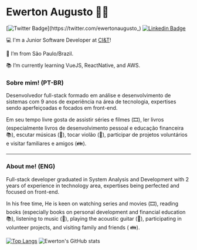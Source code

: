 # Ewerton Augusto :man_technologist:

[![Twitter Badge](https://img.shields.io/badge/-Twitter-1ca0f1?style=flat-square&labelColor=1ca0f1&logo=twitter&logoColor=white&link=https://twitter.com/ewertonaugusto_)](https://twitter.com/ewertonaugusto_) 
[![Linkedin Badge](https://img.shields.io/badge/-LinkedIn-blue?style=flat-square&logo=Linkedin&logoColor=white&link=https://www.linkedin.com/in/ewerton-augusto)](https://www.linkedin.com/in/ewerton-augusto)

:computer: I'm a Junior Software Developer at [CI&T](https://ciandt.com)!

:house_with_garden: I’m from São Paulo/Brazil.

:books: I’m currently learning VueJS, ReactNative, and AWS.

### Sobre mim! (PT-BR)

Desenvolvedor full-stack formado em análise e desenvolvimento de sistemas com 9 anos de experiência na área de tecnologia, expertises sendo aperfeiçoadas e focados em front-end.

Em seu tempo livre gosta de assistir séries e filmes (🎞️), ler livros (especialmente livros de desenvolvimento pessoal e educação financeira 📚), escutar músicas (🎵), tocar violão (:guitar:), participar de projetos voluntários e visitar familiares e amigos (:family:).

---

### About me! (ENG)

Full-stack developer graduated in System Analysis and Development with 2 years of experience in technology area, expertises being perfected and focused on front-end.

In his free time, He is keen on watching series and movies (🎞️), reading books (especially books on personal development and financial education 📚), listening to music (🎵), playing the acoustic guitar (🎸), participating in volunteer projects, and visiting family and friends ( 👪).


[![Top Langs](https://github-readme-stats.vercel.app/api/top-langs/?username=ewerton-augusto&layout=compact)](https://github.com/anuraghazra/github-readme-stats)
![Ewerton's GitHub stats](https://github-readme-stats.vercel.app/api?username=ewerton-augusto&show_icons=true&theme=midnight-purple) 
